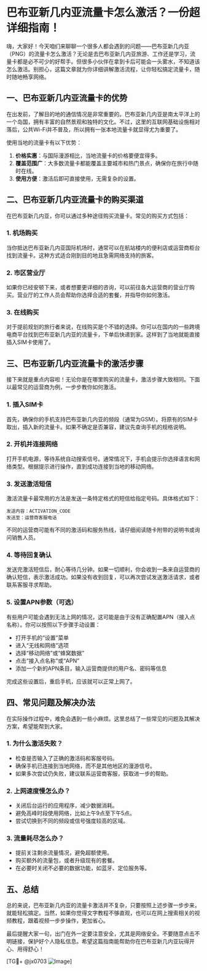 # 巴布亚新几内亚流量卡怎么激活？一份超详细指南！

嗨，大家好！今天咱们来聊聊一个很多人都会遇到的问题——巴布亚新几内亚（PNG）的流量卡怎么激活？无论是去巴布亚新几内亚旅游、工作还是学习，流量卡都是必不可少的好帮手。但很多小伙伴在拿到卡后可能会一头雾水，不知道该怎么激活。别担心，这篇文章就为你详细讲解激活流程，让你轻松搞定流量卡，随时随地畅享网络。

## 一、巴布亚新几内亚流量卡的优势

在出发前，了解目的地的通信情况是非常重要的。巴布亚新几内亚是南太平洋上的一个岛国，拥有丰富的自然景观和独特的文化。不过，这里的互联网基础设施相对落后，公共Wi-Fi并不普及，所以拥有一张本地流量卡就显得尤为重要了。

使用当地的流量卡有以下优势：
1. **价格实惠**：与国际漫游相比，当地流量卡的价格要便宜得多。
2. **覆盖范围广**：大多数流量卡都能覆盖主要城市和热门景点，确保你在旅行中随时在线。
3. **使用方便**：激活后即可直接使用，无需复杂的设置。

## 二、巴布亚新几内亚流量卡的购买渠道

在巴布亚新几内亚，你可以通过多种途径购买流量卡。常见的购买方式包括：

### 1. 机场购买
当你抵达巴布亚新几内亚国际机场时，通常可以在航站楼内的便利店或运营商柜台找到流量卡。这种方式适合刚到目的地且急需网络支持的旅客。

### 2. 市区营业厅
如果你已经安顿下来，或者想要更详细的咨询，可以前往各大运营商的营业厅购买。营业厅的工作人员会帮助你选择合适的套餐，并指导你如何激活。

### 3. 在线购买
对于提前规划的旅行者来说，在线购买是个不错的选择。你可以在国内的一些跨境电商平台找到巴布亚新几内亚的流量卡，下单后快递到家。这样到了当地就能直接插入SIM卡使用了。

## 三、巴布亚新几内亚流量卡的激活步骤

接下来就是重点内容啦！无论你是在哪里购买的流量卡，激活步骤大致相同。下面以最常见的运营商为例，一步步教你如何激活。

### 1. 插入SIM卡
首先，确保你的手机支持巴布亚新几内亚的频段（通常为GSM）。将原有的SIM卡取出，插入新的流量卡。如果不确定是否兼容，建议先查询手机的规格说明。

### 2. 开机并连接网络
打开手机电源，等待系统自动搜索信号。通常情况下，手机会提示你选择语言和网络类型。根据提示进行操作，直到成功连接到当地的移动网络。

### 3. 发送激活短信
激活流量卡最常用的方法是发送一条特定格式的短信给指定号码。具体格式如下：
```
发送内容：ACTIVATION_CODE
发送至：运营商客服电话
```
不同的运营商可能有不同的激活码和服务热线，请仔细阅读随卡附带的说明书或询问销售人员。

### 4. 等待回复确认
发送完激活短信后，耐心等待几分钟。如果一切顺利，你会收到一条来自运营商的确认短信，表示激活成功。如果没有收到回复，可以再次尝试发送激活请求，或者联系客服寻求帮助。

### 5. 设置APN参数（可选）
有些用户可能会遇到无法上网的情况，这可能是由于没有正确配置APN（接入点名称）。你可以按照以下步骤手动设置：
- 打开手机的“设置”菜单
- 进入“无线和网络”选项
- 选择“移动网络”或“蜂窝数据”
- 点击“接入点名称”或“APN”
- 添加一个新的APN条目，输入运营商提供的用户名、密码等信息

完成这些设置后，重启手机，应该就可以正常上网了。

## 四、常见问题及解决办法

在实际操作过程中，难免会遇到一些小麻烦。这里总结了一些常见的问题及其解决方案，希望能帮到大家。

### 1. 为什么激活失败？
- 检查是否输入了正确的激活码和客服号码。
- 确保手机已连接到当地网络，而不是其他地区的漫游信号。
- 如果多次尝试仍失败，建议联系运营商客服，获取进一步的帮助。

### 2. 上网速度慢怎么办？
- 关闭后台运行的应用程序，减少数据消耗。
- 避免高峰时段使用网络，比如上午9点至下午5点。
- 尝试切换到不同的频段或信号强度较高的区域。

### 3. 流量耗尽怎么办？
- 提前关注剩余流量情况，避免超额使用。
- 购买额外的流量包，或者升级现有的套餐。
- 在必要时关闭不必要的数据功能，如蓝牙、定位服务等。

## 五、总结

总的来说，巴布亚新几内亚的流量卡激活并不复杂，只要按照上述步骤一步步来，就能轻松搞定。当然，如果你觉得文字教程不够直观，也可以在网上搜索相关的视频教程，跟着视频一步步操作，更加省心。

最后提醒大家一句，出门在外一定要注意安全，尤其是网络安全。不要随意点击不明链接，保护好个人隐私信息。希望这篇指南能帮助你在巴布亚新几内亚玩得开心、用得舒心！

[TG💪+ @jx0703 ![Image](https://github.com/user-attachments/assets/dbca1d08-cadb-493c-b0ec-ad6f7a83f270)]